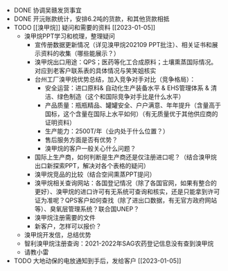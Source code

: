 - DONE 协调吴赣发货事宜
- DONE 开沅账款统计，安排6.2吨的货款，和其他货款相抵
- TODO [[溴甲烷]] 疑问和需要的资料 [[2023-01-05]]
	- 溴甲烷PPT学习和梳理，整理疑问
		- 宣传册数据更新情况（详见溴甲烷202109 PPT批注）、相关证书和展示资料的收集（哪些能展示？）
		- 溴甲烷出口用途：QPS；医药等化工合成原料；土壤熏蒸国际情况。对应到老客户联系表的具体情况与笑笑姐核实
		- 台州工厂溴甲烷优势总结，加入竞争对手对比（竞争格局）：
			- 安全运营：进口原料& 自动化生产装备水平 & EHS管理体系 &
			  清洁、绿色制造（这个和国际竞争对手比是什么水平）
			- 产品质量：瓶瓶精品、罐罐安全、户户满意、年年提升（含量高于国标，这个含量在国际上水平如何）（有无质量优于其他供应商的证明资料）
			- 生产能力：2500T/年（业内处于什么位置？）
			- 售后服务方面是否有优势？
			- 溴甲烷的客户一般关心什么问题？
		- 国际上生产商，如何判断是生产商还是仅注册进口呢？（结合溴甲烷出口新探索PPT，解决对各个表格的疑问）
		- 溴甲烷竞品的比较（结合空间熏蒸PPT提问）
		- 溴甲烷相关查询网站：各国登记情况（除了各国官网，如果有整合的更好）、溴甲烷的进口许可有无系统可查询和核实，还是只能拿到许可证为准呢？QPS客户如何查找（除了进出口数据，有无官方政府网站等）、臭氧层管理系统？联合国UNEP？
		- 溴甲烷注册需要的文件
		- 新客户，怎样可以报价？
	- 溴甲烷开发信，总结优势
	- 智利溴甲烷注册查询：2021-2022年SAG农药登记信息没有查到溴甲烷
	- 请教小雷
- TODO 大地动保的电放通知到手后，发给客户 [[2023-01-05]]
